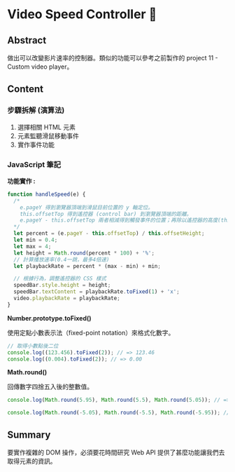 # Video Speed Controller 📱

## Abstract

做出可以改變影片速率的控制器。類似的功能可以參考之前製作的 project 11 - Custom video player。

## Content

### 步驟拆解 (演算法)

1. 選擇相關 HTML 元素
1. 元素監聽滑鼠移動事件
1. 實作事件功能

### JavaScript 筆記

**功能實作 :**

```javascript
function handleSpeed(e) {
  /*
    e.pageY 得到瀏覽器頂端到滑鼠目前位置的 y 軸定位。
    this.offsetTop 得到遙控器 (control bar) 到瀏覽器頂端的距離。
    e.pageY - this.offsetTop 兩者相減得到觸發事件的位置；再除以遙控器的高度(this.offsetHeight)計算出事件觸發位置位於元素高度的百分比
  */
  let percent = (e.pageY - this.offsetTop) / this.offsetHeight;
  let min = 0.4;
  let max = 4;
  let height = Math.round(percent * 100) + '%';
  // 計算播放速率(0.4一跳，最多4倍速)
  let playbackRate = percent * (max - min) + min;

  // 根據行為，調整遙控器的 CSS 樣式
  speedBar.style.height = height;
  speedBar.textContent = playbackRate.toFixed(1) + 'x';
  video.playbackRate = playbackRate;
}
```

**Number.prototype.toFixed()**

使用定點小數表示法（fixed-point notation）來格式化數字。

```javascript
// 取得小數點後二位
console.log((123.456).toFixed(2)); // => 123.46
console.log((0.004).toFixed(2)); // => 0.00
```

**Math.round()**

回傳數字四捨五入後的整數值。

```javascript
console.log(Math.round(5.95), Math.round(5.5), Math.round(5.05)); // => 6 6 5

console.log(Math.round(-5.05), Math.round(-5.5), Math.round(-5.95)); // => -5 -5 -6
```

## Summary

要實作複雜的 DOM 操作，必須要花時間研究 Web API 提供了甚麼功能讓我們去取得元素的資訊。
